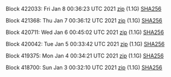 Block 422033: Fri Jan  8 00:36:23 UTC 2021 [zip](https://dash-bootstrap.ams3.digitaloceanspaces.com/testnet/2021-01-08/bootstrap.dat.zip) (1.1G) [SHA256](https://dash-bootstrap.ams3.digitaloceanspaces.com/testnet/2021-01-08/sha256.txt)

Block 421368: Thu Jan  7 00:36:12 UTC 2021 [zip](https://dash-bootstrap.ams3.digitaloceanspaces.com/testnet/2021-01-07/bootstrap.dat.zip) (1.1G) [SHA256](https://dash-bootstrap.ams3.digitaloceanspaces.com/testnet/2021-01-07/sha256.txt)

Block 420711: Wed Jan  6 00:45:02 UTC 2021 [zip](https://dash-bootstrap.ams3.digitaloceanspaces.com/testnet/2021-01-06/bootstrap.dat.zip) (1.1G) [SHA256](https://dash-bootstrap.ams3.digitaloceanspaces.com/testnet/2021-01-06/sha256.txt)

Block 420042: Tue Jan  5 00:33:42 UTC 2021 [zip](https://dash-bootstrap.ams3.digitaloceanspaces.com/testnet/2021-01-05/bootstrap.dat.zip) (1.1G) [SHA256](https://dash-bootstrap.ams3.digitaloceanspaces.com/testnet/2021-01-05/sha256.txt)

Block 419375: Mon Jan  4 00:34:21 UTC 2021 [zip](https://dash-bootstrap.ams3.digitaloceanspaces.com/testnet/2021-01-04/bootstrap.dat.zip) (1.1G) [SHA256](https://dash-bootstrap.ams3.digitaloceanspaces.com/testnet/2021-01-04/sha256.txt)

Block 418700: Sun Jan  3 00:32:10 UTC 2021 [zip](https://dash-bootstrap.ams3.digitaloceanspaces.com/testnet/2021-01-03/bootstrap.dat.zip) (1.1G) [SHA256](https://dash-bootstrap.ams3.digitaloceanspaces.com/testnet/2021-01-03/sha256.txt)
